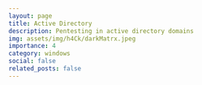 ```yaml
---
layout: page
title: Active Directory
description: Pentesting in active directory domains
img: assets/img/h4Ck/darkMatrx.jpeg
importance: 4
category: windows
social: false
related_posts: false
---
```

